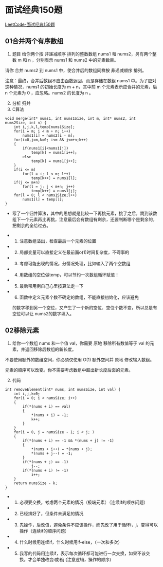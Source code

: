 # 面试经典150题
[LeetCode-面试经典150题](https://leetcode.cn/studyplan/top-interview-150/)
## 01合并两个有序数组
1. 题目
给你两个按 非递减顺序 排列的整数数组 nums1 和 nums2，另有两个整数 m 和 n ，分别表示 nums1 和 nums2 中的元素数目。

请你 合并 nums2 到 nums1 中，使合并后的数组同样按 非递减顺序 排列。

注意：最终，合并后数组不应由函数返回，而是存储在数组 nums1 中。为了应对这种情况，nums1 的初始长度为 m + n，其中前 m 个元素表示应合并的元素，后 n 个元素为 0 ，应忽略。nums2 的长度为 n 。

2. 分析
归并
3. C算法
```
void merge(int* nums1, int nums1Size, int m, int* nums2, int nums2Size, int n) {
    int i,j,k,l,temp[nums1Size];
    for(i = m; i < m + n; i++)
        nums1[i] = nums2[i - m];
    for(i=0,j=m,k=0; i<m && j<m+n;k++)
    {
        if(nums1[i]<nums1[j])
            temp[k] = nums1[i++];
        else 
            temp[k] = nums1[j++];
    }
    if(i <= m)
        for(l = i; l < m; l++)
            temp[k++] = nums1[l];
    if(j <= m+n)
        for(l = j; j < m+n; j++)
            temp[k++] = nums1[j];
    for(l = 0; l < nums1Size;l++)
        nums1[l] = temp[l];
}
```

* 写了一个归并算法，其中的思想就是比较一下再挑元素，挑了之后，跳到该数组下一个元素再比再挑，注意最后会有数组有剩余，还要判断哪个是剩余的，把剩余的全给过去。
* 1. 注意数组溢出，检查最后一个元素的位置
* 2. 局部变量可以直接定义在最前面o(1)时间复杂度，不碍事的
* 3. 考虑可能出现的情况，分情况处理，比如输入了两个空数组
* 4. 用数组的空位做temp，可以节约一次数组循环赋值！
* 5. 最后带用例自己心里按算法走一下
* 6. 函数中定义元素个数不确定的数组，不能直接初始化，应该避免

  的数字移到另一个空位，又产生了一个新的空位，空位个数不变，所以总是有空位可以让 nums2的数字填入。
## 02移除元素
1. 给你一个数组 nums 和一个值 val，你需要 原地 移除所有数值等于 val 的元素，并返回移除后数组的新长度。

不要使用额外的数组空间，你必须仅使用 O(1) 额外空间并 原地 修改输入数组。

元素的顺序可以改变。你不需要考虑数组中超出新长度后面的元素。

2. 代码
```
int removeElement(int* nums, int numsSize, int val) {
    int i,j,k=0;
    for(i = 0; i < numsSize; i++)
    {
        if(*(nums + i) == val)
        {
            *(nums + i) = -1;
            k++;
        }
    }
    for(i = 0, j = numsSize - 1; i < j; )
    {
        if(*(nums + i) == -1 && *(nums + j) != -1)
        {
            *(nums + i++) = *(nums + j);
            *(nums + j--) = -1;
        }
        if(*(nums + j) == -1)
            j--;
        if(*(nums + i) != -1)
            i++;
    }
    return numsSize - k;
}

```

* 1. 必须要交换，考虑两个元素的情况（极端元素）（连续if的顺序问题）
* 2. 已经排好了，但条件未满足的情况
* 3. 先操作，后改值，避免条件不应该操作，而先改了用于循环i，j，变得可以操作（连续if的顺序问题）
* 4. 什么时候用连续if，什么时候用if-else，（一次和多次）
* 5. 我写的代码用连续if，表示每次循环都可能进行一次交换，如果不该交换，才会单独改变i或者j (注意逻辑，操作的顺序)